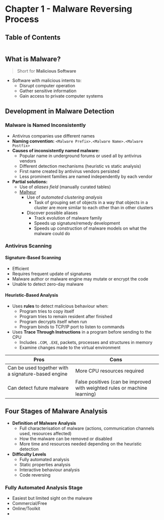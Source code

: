 # Chapter 1 - Malware Reversing Process

## Table of Contents
```toc
```


## What is Malware?
> Short for **Malicious Software**

- Software with malicious intents to:
	- Disrupt computer operation
	- Gather sensitive information
	- Gain access to private computer systems

## Development in Malware Detection
### Malware is Named Inconsistently
- Antivirus companies use different names
- **Naming convention:** `<Malware Prefix>.<Malware Name>.<Malware Postfix>`
- **Causes of inconsistently named malware:**
	- Popular name in underground forums or used all by antivirus vendors
	- Different detection mechanisms (heuristic vs static analysis)
	- First name created by antivirus vendors persisted
	- Less prominent families are named independently by each vendor
- **Partial solutions:**
	- Use of *aliases field* (manually curated tables)
	- <u>Malheur</u>
		- Use of *automated clustering analysis*
			- Task of grouping set of objects in a way that objects in a cluster are more similar to each other than in other clusters
		- Discover possible aliases
			- Track evolution of malware family
			- Speeds up signature/remedy development
			- Speeds up construction of malware models on what the malware could do

### Antivirus Scanning
#### Signature-Based Scanning
- Efficient
- Requires frequent update of signatures
- Malware author or malware engine may mutate or encrypt the code
- Unable to detect zero-day malware

#### Heuristic-Based Analysis
- Uses **rules** to detect malicious behaviour when:
	- Program tries to copy itself
	- Program tries to remain resident after finished
	- Program decrypts itself when run
	- Program binds to TCP/IP port to listen to commands
- Uses **Trace Through Instructions** in a program before sending to the CPU
	- Includes `.COM`, `.EXE`, packets, processes and structures in memory
	- Examine changes made to the virtual environment

| Pros                                               | Cons                                                                      |
| -------------------------------------------------- | ------------------------------------------------------------------------- |
| Can be used together with a signature-based engine | More CPU resources required                                               |
| Can detect future malware                          | False positives (can be improved with weighted rules or machine learning) |

## Four Stages of Malware Analysis
- **Definition of Malware Analysis**
	- Full characterisation of malware (actions, communication channels used, resources affected)
	- How the malware can be removed or disabled
	- More time and resources needed depending on the heuristic detection
- **Difficulty Levels**
	- Fully automated analysis
	- Static properties analysis
	- Interactive behaviour analysis
	- Code reversing

### Fully Automated Analysis Stage
- Easiest but limited sight on the malware
- Commercial/Free
- Online/Toolkit
- 
